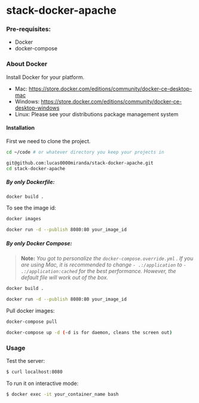 # stack-docker-apache

### Pre-requisites:

* Docker
* docker-compose

### About Docker

Install Docker for your platform.

* Mac: https://store.docker.com/editions/community/docker-ce-desktop-mac
* Windows: https://store.docker.com/editions/community/docker-ce-desktop-windows
* Linux: Please see your distributions package management system

#### Installation

First we need to clone the project.

```bash
cd ~/code # or whatever directory you keep your projects in

git@github.com:lucas0000miranda/stack-docker-apache.git
cd stack-docker-apache
```

##### By only Dockerfile:
```bash
docker build .
```

To see the image id:
```bash
docker images
```
```bash
docker run -d --publish 8080:80 your_image_id

```

##### By only Docker Compose:

> **Note:** _You got to personalize the `docker-compose.override.yml` . If you are using Mac, it is recommended to change `- .:/application` to `- .:/application:cached` for the best performance. However, the default file will work out of the box._

```bash
docker build .

docker run -d --publish 8080:80 your_image_id
```

Pull docker images:
```bash
docker-compose pull

docker-compose up -d (-d is for daemon, cleans the screen out)
```

### Usage

Test the server:
```bash
$ curl localhost:8080
```

To run it on interactive mode:
```bash
$ docker exec -it your_container_name bash
```
